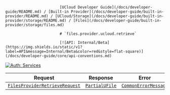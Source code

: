                             [UCloud Developer Guide](/docs/developer-guide/README.md) / [Built-in Provider](/docs/developer-guide/built-in-provider/README.md) / [UCloud/Storage](/docs/developer-guide/built-in-provider/storage/README.md) / [Files](/docs/developer-guide/built-in-provider/storage/files.md)
                            
                            # `files.provider.ucloud.retrieve`

                            [![API: Internal/Beta](https://img.shields.io/static/v1?label=API&message=Internal/Beta&color=red&style=flat-square)](/docs/developer-guide/core/api-conventions.md)
[![Auth: Services](https://img.shields.io/static/v1?label=Auth&message=Services&color=informational&style=flat-square)](/docs/developer-guide/core/types.md#role)



| Request | Response | Error |
|---------|----------|-------|
|<code><a href='/docs/reference/dk.sdu.cloud.file.orchestrator.api.FilesProviderRetrieveRequest.md'>FilesProviderRetrieveRequest</a></code>|<code><a href='/docs/reference/dk.sdu.cloud.file.orchestrator.api.PartialUFile.md'>PartialUFile</a></code>|<code><a href='/docs/reference/dk.sdu.cloud.CommonErrorMessage.md'>CommonErrorMessage</a></code>|


